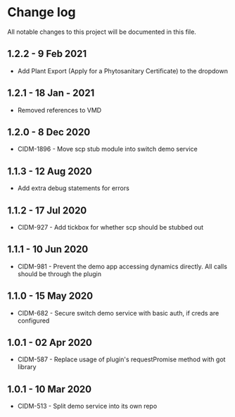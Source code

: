 # Change log
All notable changes to this project will be documented in this file.

## 1.2.2 - 9 Feb 2021
- Add Plant Export (Apply for a Phytosanitary Certificate) to the dropdown

## 1.2.1 - 18 Jan - 2021
- Removed references to VMD

## 1.2.0 - 8 Dec 2020
- CIDM-1896 - Move scp stub module into switch demo service

## 1.1.3 - 12 Aug 2020
- Add extra debug statements for errors

## 1.1.2 - 17 Jul 2020
- CIDM-927 - Add tickbox for whether scp should be stubbed out 

## 1.1.1 - 10 Jun 2020
- CIDM-981 - Prevent the demo app accessing dynamics directly.  All calls should be through the plugin

## 1.1.0 - 15 May 2020
- CIDM-682 - Secure switch demo service with basic auth, if creds are configured

## 1.0.1 - 02 Apr 2020
- CIDM-587 - Replace usage of plugin's requestPromise method with got library

## 1.0.1 - 10 Mar 2020
- CIDM-513 - Split demo service into its own repo
